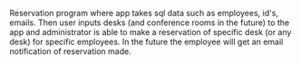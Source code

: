 Reservation program where app takes sql data such as employees, id's, emails. Then user inputs desks (and conference rooms in the future)
to the app and administrator is able to make a reservation of specific desk (or any desk) for specific employees. In the future the 
employee will get an email notification of reservation made.
